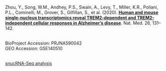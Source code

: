 Zhou, Y., Song, W.M., Andhey, P.S., Swain, A., Levy, T., Miller, K.R., Poliani, P.L., Cominelli, M., Grover, S., Gilfillan, S., et al. (2020). **[Human and mouse single-nucleus transcriptomics reveal TREM2-dependent and TREM2-independent cellular responses in Alzheimer’s disease](https://www.nature.com/articles/s41591-019-0695-9)**. Nat. Med. 26, 131–142.

<br>
BioProject Accession: PRJNA590042<br>
GEO Accession: GSE140510<br>
<br>

[snucRNA-Seq analysis](
https://htmlpreview.github.io/?https://github.com/jlduan/Replica/blob/master/s41591-019-0695-9/notebooks/analyze_refactored.html)<br>
